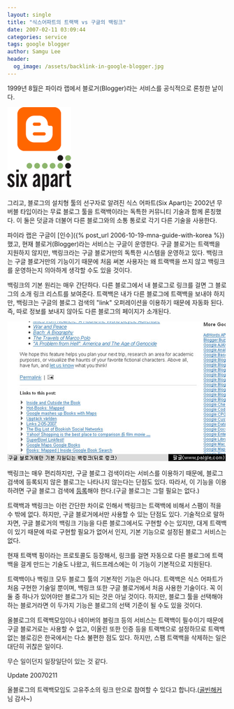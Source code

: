 ```yaml
---
layout: single
title: "식스어파트의 트랙백 vs 구글의 백링크"
date: 2007-02-11 03:09:44
categories: service
tags: google blogger
author: Samgu Lee
header:
  og_image: /assets/backlink-in-google-blogger.jpg
---
```


1999년 8월은 파이라 랩에서 블로거(Blogger)라는 서비스를 공식적으로 론칭한 날이다.

![구글 블로거와 식스어파트의 로고](/assets/blogger-and-six-apart-logo.gif)

그리고, 블로그의 설치형 툴의 선구자로 알려진 식스 어파트(Six Apart)는 2002년 무버블 타입이라는 무료 블로그 툴을 트랙백이라는 독특한 커뮤니티 기술과 함께 론칭했다. 이 둘은 덧글과 더불어 다른 블로그와의 소통 통로로 각기 다른 기술을 사용한다.

파이라 랩은 구글이 [인수]({% post_url 2006-10-19-mna-guide-with-korea %})했고, 현재 블로거(Blogger)라는 서비스는 구글이 운영한다. 구글 블로거는 트랙백을 지원하지 않지만, 백링크라는 구글 블로거만의 독특한 시스템을 운영하고 있다. 백링크는 구글 블로거만의 기능이기 때문에 처음 써본 사용자는 왜 트랙백을 쓰지 않고 백링크를 운영하는지 의아하게 생각할 수도 있을 것이다.

백링크의 기본 원리는 매우 간단하다. 다른 블로그에서 내 블로그로 링크를 걸면 그 블로그의 소개 링크 리스트를 보여준다. 트랙백은 내가 다른 블로그에 트랙백을 보내야 하지만, 백링크는 구글의 블로그 검색의 "link" 오퍼레이션을 이용하기 때문에 자동화 된다. 즉, 따로 정보를 보내지 않아도 다른 블로그의 페이지가 소개된다.

![구글 백링크, 트랙백은 지원하지 않는다](/assets/backlink-in-google-blogger.jpg)

백링크는 매우 편리하지만, 구글 블로그 검색이라는 서비스를 이용하기 때문에, 블로그 검색에 등록되지 않은 블로그는 나타나지 않는다는 단점도 있다. 따라서, 이 기능을 이용하려면 구글 블로그 검색에 [등록](http://blogsearch.google.com/ping)해야 한다.(구글 블로그는 그럴 필요는 없다.)

트랙백과 백링크는 이런 간단한 차이로 인해서 백링크는 트랙백에 비해서 스팸이 적을 수 밖에 없다. 하지만, 구글 블로거에서만 사용할 수 있는 단점도 있다. 기술적으로 말하자면, 구글 블로거의 백링크 기능을 다른 블로그에서도 구현할 수는 있지만, 대게 트랙백이 있기 때문에 따로 구현할 필요가 없어서 인지, 기본 기능으로 설정된 블로그 서비스는 없다.

현재 트랙백 핑이라는 프로토콜도 등장해서, 링크를 걸면 자동으로 다른 블로그에 트랙백을 걸게 만드는 기술도 나왔고, 워드프레스에는 이 기능이 기본적으로 지원된다.

트랙백이나 백링크 모두 블로그 툴의 기본적인 기능은 아니다. 트랙백은 식스 어파트가 처음 구현한 기술일 뿐이며, 백링크 또한 구글 블로거에서 처음 사용한 기술이다. 꼭 이 둘 중 하나가 있어야만 블로그가 되는 것은 아닐 것이다. 하지만, 블로그 툴을 선택해야 하는 블로거라면 이 두가지 기능은 블로그의 선택 기준이 될 수도 있을 것이다.

올블로그의 트랙백모임이나 네이버의 블링크 등의 서비스는 트랙백이 필수이기 때문에 구글 블로거로는 사용할 수 없고, 이올린 또한 인증 등을 트랙백으로 설정하므로 트랙백 없는 블로깅은 한국에서는 다소 불편한 점도 있다. 하지만, 스팸 트랙백을 삭제하는 일은 대단히 귀찮은 일이다.

무슨 일이던지 일장일단이 있는 것 같다.

Update 20070211

올블로그의 트랙백모임도 고유주소의 링크 만으로 참여할 수 있다고 합니다.([골빈해커](http://golbin.net/)님 감사~)
